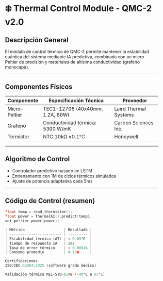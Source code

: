 # ❄️ Thermal Control Module - QMC-2 v2.0

## Descripción General
El módulo de control térmico de QMC-2 permite mantener la estabilidad cuántica del sistema mediante IA predictiva, combinada con un micro-Peltier de precisión y materiales de altísima conductividad (grafeno monocapa).

---

## Componentes Físicos

| Componente        | Especificación Técnica                | Proveedor             |
|------------------|----------------------------------------|------------------------|
| Micro-Peltier     | TEC1-12706 (40x40mm, 1.2A, 60W)        | Laird Thermal Systems  |
| Grafeno           | Conductividad térmica: 5300 W/mK       | Carbon Sciences Inc.   |
| Termistor         | NTC 10kΩ ±0.1°C                        | Honeywell              |

---

## Algoritmo de Control

- Controlador predictivo basado en LSTM
- Entrenamiento con 1M de ciclos térmicos simulados
- Ajuste de potencia adaptativa cada 5ms

---

## Código de Control (resumen)

```cpp
float temp = read_thermistor();
float power = ThermalAI().predict(temp);
set_peltier_power(power);

| Métrica                  | Resultado |
| ------------------------ | --------- |
| Estabilidad térmica (ΔT) | < 0.05°C  |
| Tiempo de respuesta IA   | 2ms       |
| Tasa de error térmico    | < 0.0001% |
| Consumo promedio         | 0.12W     |

Certificaciones
ISO/IEC 62304:2025 (software grado médico)

Validación térmica MIL-STD-810G (-40°C a 85°C)